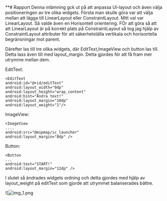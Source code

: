 
**# Rapport
Denna inlämning gck ut på att anpassa UI-layout och även välja positioneringen av tre olika widgets. 
Första man skulle göra var att välja mellan att lägga till LinearLayout eller ConstraintLayout.
Mitt val var LinearLayout. Så valde även en Horisontell orientering. FÖr att göra så att att LinearLayout är på korrekt plats på 
ConstraintLayout så tog jag hjälp av ConstraintLayout attributer för att säkerhetställa vertikala och horisontella begränsningar mot parent. 

<LinearLayout
android:layout_width="match_parent"
android:layout_height="wrap_content"
android:orientation="horizontal"
android:padding="10dp"
app:layout_constraintTop_toTopOf="parent"
app:layout_constraintBottom_toBottomOf="parent"
app:layout_constraintLeft_toLeftOf="parent"
app:layout_constraintRight_toRightOf="parent">

Därefter las till tre olika widgets, där EditText,ImageView och button las till. Detta lass även till med layout_margin.
Detta gjordes för att få fram mer utrymme mellan dem.

EditText:
```
<EditText
android:id="@+id/editText"
android:layout_width="0dp"
android:layout_height="wrap_content"
android:hint="Ändra text!"
android:layout_margin="10dp"
android:layout_weight="1"/>
```

ImageView:
````
<ImageView
....
android:src="@mipmap/ic_launcher"
android:layout_margin="8dp" />
````

Button:
```
<Button
...
android:text="START!"
android:layout_margin="12dp" />
```

I slutet så ändrades widgets ordning och detta gjordes med hjälp av layout_weight på editText som gjorde att utrymmet balanserades bättre. 

![![![img_1.png](img_1.png)](android.png)
